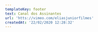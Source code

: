 ```yaml
---
templateKey: footer
text: Canal dos Assinantes
url: 'htts://vimeo.com/eliasjuniorfilmes'
createdAt: '22/02/2020 12:28:32'
---
```


